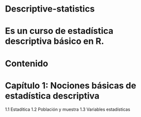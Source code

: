 # Descriptive-statistics
# Es un curso de estadística descriptiva básico en R.
# Contenido
# Capítulo 1: Nociones básicas de estadística descriptiva
 1.1 Estadítica
 1.2 Población y muestra
 1.3 Variables estadísticas
